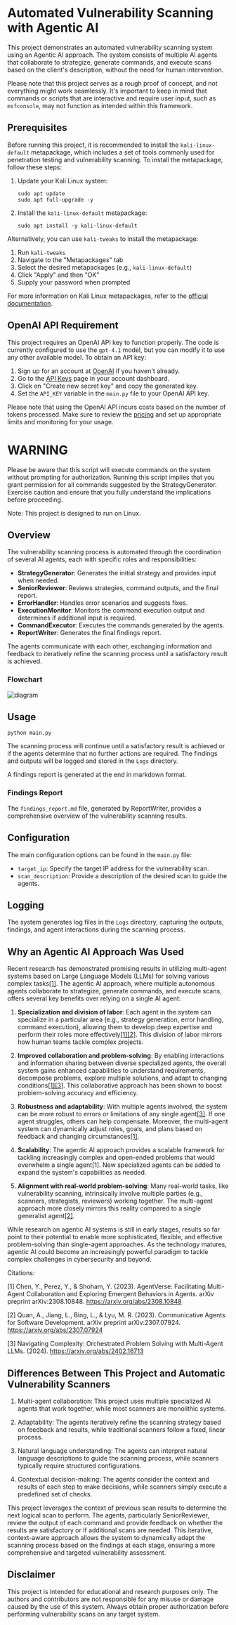 # Automated Vulnerability Scanning with Agentic AI

This project demonstrates an automated vulnerability scanning system using an Agentic AI approach. The system consists of multiple AI agents that collaborate to strategize, generate commands, and execute scans based on the client's description, without the need for human intervention.

Please note that this project serves as a rough proof of concept, and not everything might work seamlessly. It's important to keep in mind that commands or scripts that are interactive and require user input, such as `msfconsole`, may not function as intended within this framework.

## Prerequisites

Before running this project, it is recommended to install the `kali-linux-default` metapackage, which includes a set of tools commonly used for penetration testing and vulnerability scanning. To install the metapackage, follow these steps:

1. Update your Kali Linux system:
   ```
   sudo apt update
   sudo apt full-upgrade -y
   ```

2. Install the `kali-linux-default` metapackage:
   ```
   sudo apt install -y kali-linux-default
   ```

Alternatively, you can use `kali-tweaks` to install the metapackage:
1. Run `kali-tweaks`
2. Navigate to the "Metapackages" tab
3. Select the desired metapackages (e.g., `kali-linux-default`)
4. Click "Apply" and then "OK"
5. Supply your password when prompted

For more information on Kali Linux metapackages, refer to the [official documentation](https://www.kali.org/docs/general-use/metapackages/).

## OpenAI API Requirement

This project requires an OpenAI API key to function properly. The code is currently configured to use the `gpt-4.1` model, but you can modify it to use any other available model. To obtain an API key:

1. Sign up for an account at [OpenAI](https://www.openai.com/) if you haven't already.
2. Go to the [API Keys](https://platform.openai.com/account/api-keys) page in your account dashboard.
3. Click on "Create new secret key" and copy the generated key.
4. Set the `API_KEY` variable in the `main.py` file to your OpenAI API key.

Please note that using the OpenAI API incurs costs based on the number of tokens processed. Make sure to review the [pricing](https://openai.com/pricing) and set up appropriate limits and monitoring for your usage.

# **WARNING**

Please be aware that this script will execute commands on the system without prompting for authorization. Running this script implies that you grant permission for all commands suggested by the StrategyGenerator. Exercise caution and ensure that you fully understand the implications before proceeding.

Note: This project is designed to run on Linux.

## Overview

The vulnerability scanning process is automated through the coordination of several AI agents, each with specific roles and responsibilities:

- **StrategyGenerator**: Generates the initial strategy and provides input when needed.
- **SeniorReviewer**: Reviews strategies, command outputs, and the final report.
- **ErrorHandler**: Handles error scenarios and suggests fixes.
- **ExecutionMonitor**: Monitors the command execution output and determines if additional input is required.
- **CommandExecutor**: Executes the commands generated by the agents.
- **ReportWriter**: Generates the final findings report.

The agents communicate with each other, exchanging information and feedback to iteratively refine the scanning process until a satisfactory result is achieved.

### Flowchart

![diagram](https://github.com/salah9003/Automated-Vulnerability-Scanning-with-Agentic-AI/assets/81641886/93a9fc04-1e7a-42c6-a5c3-d17167de1473)

## Usage

```
python main.py
```

The scanning process will continue until a satisfactory result is achieved or if the agents determine that no further actions are required. The findings and outputs will be logged and stored in the `Logs` directory.

A findings report is generated at the end in markdown format.

### Findings Report

The `findings_report.md` file, generated by ReportWriter, provides a comprehensive overview of the vulnerability scanning results.

## Configuration

The main configuration options can be found in the `main.py` file:

- `target_ip`: Specify the target IP address for the vulnerability scan.
- `scan_description`: Provide a description of the desired scan to guide the agents.

## Logging

The system generates log files in the `Logs` directory, capturing the outputs, findings, and agent interactions during the scanning process.

## Why an Agentic AI Approach Was Used

Recent research has demonstrated promising results in utilizing multi-agent systems based on Large Language Models (LLMs) for solving various complex tasks[\[1\]](https://arxiv.org/abs/2308.10848). The agentic AI approach, where multiple autonomous agents collaborate to strategize, generate commands, and execute scans, offers several key benefits over relying on a single AI agent:

1. **Specialization and division of labor**: Each agent in the system can specialize in a particular area (e.g., strategy generation, error handling, command execution), allowing them to develop deep expertise and perform their roles more effectively[\[1\]](https://arxiv.org/abs/2308.10848)[\[2\]](https://arxiv.org/abs/2307.07924). This division of labor mirrors how human teams tackle complex projects.

2. **Improved collaboration and problem-solving**: By enabling interactions and information sharing between diverse specialized agents, the overall system gains enhanced capabilities to understand requirements, decompose problems, explore multiple solutions, and adapt to changing conditions[\[1\]](https://arxiv.org/abs/2308.10848)[\[3\]](https://arxiv.org/abs/2402.16713). This collaborative approach has been shown to boost problem-solving accuracy and efficiency.

3. **Robustness and adaptability**: With multiple agents involved, the system can be more robust to errors or limitations of any single agent[\[3\]](https://arxiv.org/abs/2402.16713). If one agent struggles, others can help compensate. Moreover, the multi-agent system can dynamically adjust roles, goals, and plans based on feedback and changing circumstances[\[1\]](https://arxiv.org/abs/2308.10848).

4. **Scalability**: The agentic AI approach provides a scalable framework for tackling increasingly complex and open-ended problems that would overwhelm a single agent[1]. New specialized agents can be added to expand the system's capabilities as needed.

5. **Alignment with real-world problem-solving**: Many real-world tasks, like vulnerability scanning, intrinsically involve multiple parties (e.g., scanners, strategists, reviewers) working together. The multi-agent approach more closely mirrors this reality compared to a single generalist agent[\[2\]](https://arxiv.org/abs/2307.07924).

While research on agentic AI systems is still in early stages, results so far point to their potential to enable more sophisticated, flexible, and effective problem-solving than single-agent approaches. As the technology matures, agentic AI could become an increasingly powerful paradigm to tackle complex challenges in cybersecurity and beyond.

Citations:

[1] Chen, Y., Perez, Y., & Shoham, Y. (2023). AgentVerse: Facilitating Multi-Agent Collaboration and Exploring Emergent Behaviors in Agents. arXiv preprint arXiv:2308.10848.
https://arxiv.org/abs/2308.10848

[2] Quan, A., Jiang, L., Bing, L., & Lyu, M. R. (2023). Communicative Agents for Software Development. arXiv preprint arXiv:2307.07924.
https://arxiv.org/abs/2307.07924

[3] Navigating Complexity: Orchestrated Problem Solving with Multi-Agent LLMs. (2024).
https://arxiv.org/abs/2402.16713

## Differences Between This Project and Automatic Vulnerability Scanners

1. Multi-agent collaboration: This project uses multiple specialized AI agents that work together, while most scanners are monolithic systems.

2. Adaptability: The agents iteratively refine the scanning strategy based on feedback and results, while traditional scanners follow a fixed, linear process.

3. Natural language understanding: The agents can interpret natural language descriptions to guide the scanning process, while scanners typically require structured configurations.

4. Contextual decision-making: The agents consider the context and results of each step to make decisions, while scanners simply execute a predefined set of checks.

This project leverages the context of previous scan results to determine the next logical scan to perform. The agents, particularly SeniorReviewer, review the output of each command and provide feedback on whether the results are satisfactory or if additional scans are needed. This iterative, context-aware approach allows the system to dynamically adapt the scanning process based on the findings at each stage, ensuring a more comprehensive and targeted vulnerability assessment.

## Disclaimer

This project is intended for educational and research purposes only. The authors and contributors are not responsible for any misuse or damage caused by the use of this system. Always obtain proper authorization before performing vulnerability scans on any target system.